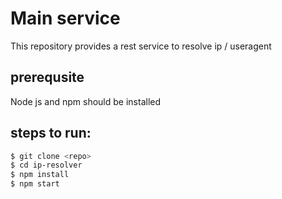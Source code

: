 Main service
===

This repository provides a rest service to resolve ip / useragent

prerequsite
---
Node js and npm should be installed

steps to run:
---

```bash
$ git clone <repo>
$ cd ip-resolver
$ npm install
$ npm start
```